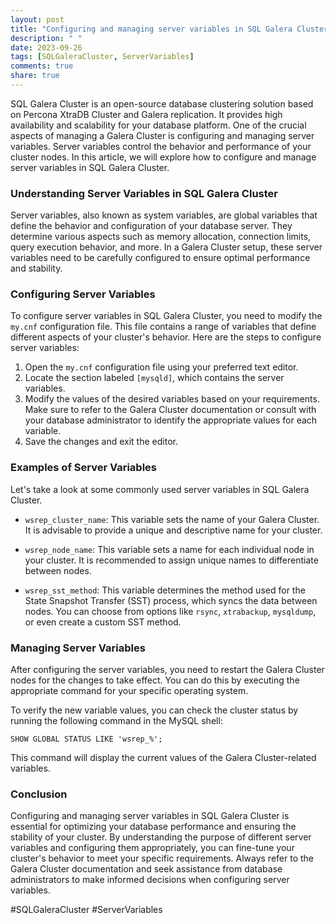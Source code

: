 ```yaml
---
layout: post
title: "Configuring and managing server variables in SQL Galera Cluster"
description: " "
date: 2023-09-26
tags: [SQLGaleraCluster, ServerVariables]
comments: true
share: true
---
```


SQL Galera Cluster is an open-source database clustering solution based on Percona XtraDB Cluster and Galera replication. It provides high availability and scalability for your database platform. One of the crucial aspects of managing a Galera Cluster is configuring and managing server variables. Server variables control the behavior and performance of your cluster nodes. In this article, we will explore how to configure and manage server variables in SQL Galera Cluster.

### Understanding Server Variables in SQL Galera Cluster

Server variables, also known as system variables, are global variables that define the behavior and configuration of your database server. They determine various aspects such as memory allocation, connection limits, query execution behavior, and more. In a Galera Cluster setup, these server variables need to be carefully configured to ensure optimal performance and stability.

### Configuring Server Variables

To configure server variables in SQL Galera Cluster, you need to modify the `my.cnf` configuration file. This file contains a range of variables that define different aspects of your cluster's behavior. Here are the steps to configure server variables:

1. Open the `my.cnf` configuration file using your preferred text editor.
2. Locate the section labeled `[mysqld]`, which contains the server variables.
3. Modify the values of the desired variables based on your requirements. Make sure to refer to the Galera Cluster documentation or consult with your database administrator to identify the appropriate values for each variable.
4. Save the changes and exit the editor.

### Examples of Server Variables

Let's take a look at some commonly used server variables in SQL Galera Cluster.

- `wsrep_cluster_name`: This variable sets the name of your Galera Cluster. It is advisable to provide a unique and descriptive name for your cluster.

- `wsrep_node_name`: This variable sets a name for each individual node in your cluster. It is recommended to assign unique names to differentiate between nodes.

- `wsrep_sst_method`: This variable determines the method used for the State Snapshot Transfer (SST) process, which syncs the data between nodes. You can choose from options like `rsync`, `xtrabackup`, `mysqldump`, or even create a custom SST method.

### Managing Server Variables

After configuring the server variables, you need to restart the Galera Cluster nodes for the changes to take effect. You can do this by executing the appropriate command for your specific operating system.

To verify the new variable values, you can check the cluster status by running the following command in the MySQL shell:

```mysql
SHOW GLOBAL STATUS LIKE 'wsrep_%';
```

This command will display the current values of the Galera Cluster-related variables.

### Conclusion

Configuring and managing server variables in SQL Galera Cluster is essential for optimizing your database performance and ensuring the stability of your cluster. By understanding the purpose of different server variables and configuring them appropriately, you can fine-tune your cluster's behavior to meet your specific requirements. Always refer to the Galera Cluster documentation and seek assistance from database administrators to make informed decisions when configuring server variables.

#SQLGaleraCluster #ServerVariables